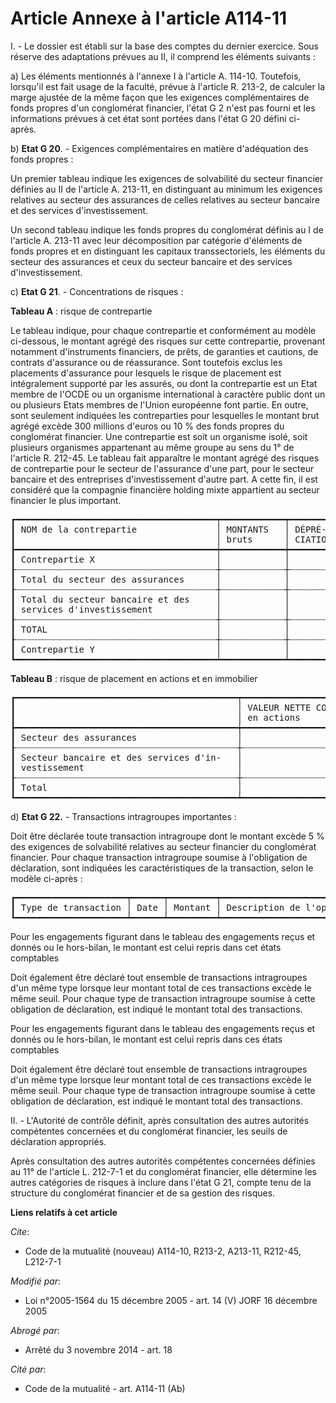 # Article Annexe à l'article A114-11

I. - Le dossier est établi sur la base des comptes du dernier exercice. Sous réserve des adaptations prévues au II, il
comprend les éléments suivants :

a) Les éléments mentionnés à l'annexe I à l'article A. 114-10. Toutefois, lorsqu'il est fait usage de la faculté, prévue à
l'article R. 213-2, de calculer la marge ajustée de la même façon que les exigences complémentaires de fonds propres d'un
conglomérat financier, l'état G 2 n'est pas fourni et les informations prévues à cet état sont portées dans l'état G 20
défini ci-après.

b) 
  **Etat G 20**. - Exigences complémentaires en matière d'adéquation des fonds propres :

Un premier tableau indique les exigences de solvabilité du secteur financier définies au II de l'article A. 213-11, en
distinguant au minimum les exigences relatives au secteur des assurances de celles relatives au secteur bancaire et des
services d'investissement.

Un second tableau indique les fonds propres du conglomérat définis au I de l'article A. 213-11 avec leur décomposition par
catégorie d'éléments de fonds propres et en distinguant les capitaux transsectoriels, les éléments du secteur des assurances
et ceux du secteur bancaire et des services d'investissement.

c) 
  **Etat G 21**. - Concentrations de risques :

**Tableau A** : risque de contrepartie

Le tableau indique, pour chaque contrepartie et conformément au modèle ci-dessous, le montant agrégé des risques sur cette
contrepartie, provenant notamment d'instruments financiers, de prêts, de garanties et cautions, de contrats d'assurance ou de
réassurance. Sont toutefois exclus les placements d'assurance pour lesquels le risque de placement est intégralement supporté
par les assurés, ou dont la contrepartie est un Etat membre de l'OCDE ou un organisme international à caractère public dont
un ou plusieurs Etats membres de l'Union européenne font partie. En outre, sont seulement indiquées les contreparties pour
lesquelles le montant brut agrégé excède 300 millions d'euros ou 10 % des fonds propres du conglomérat financier. Une
contrepartie est soit un organisme isolé, soit plusieurs organismes appartenant au même groupe au sens du 1° de l'article R.
212-45. Le tableau fait apparaître le montant agrégé des risques de contrepartie pour le secteur de l'assurance d'une part,
pour le secteur bancaire et des entreprises d'investissement d'autre part. A cette fin, il est considéré que la compagnie
financière holding mixte appartient au secteur financier le plus important.

<pre>
┏━━━━━━━━━━━━━━━━━━━━━━━━━━━━━━━━━━━━━━┯━━━━━━━━━━━━┯━━━━━━━━━━┯━━━━━━━━━━━━━━━━━━┯━━━━━━━━━━┯━━━━━━━━━━━━━━━━━┯━━━━━━━━━━━━┓
┃ NOM de la contrepartie               │ MONTANTS   │ DÉPRÉ-   │ MONTANTS NETS de │ DÉDUC-   │ RISQUES après   │ RISQUES    ┃
┃                                      │ bruts      │ CIATION  │ provisions       │ TIONS    │ déduction       │ NETS       ┃
┣━━━━━━━━━━━━━━━━━━━━━━━━━━━━━━━━━━━━━━┿━━━━━━━━━━━━┿━━━━━━━━━━┿━━━━━━━━━━━━━━━━━━┿━━━━━━━━━━┿━━━━━━━━━━━━━━━━━┿━━━━━━━━━━━━┫
┃ Contrepartie X                       │            │          │                  │          │                 │            ┃
┠┈┈┈┈┈┈┈┈┈┈┈┈┈┈┈┈┈┈┈┈┈┈┈┈┈┈┈┈┈┈┈┈┈┈┈┈┈┈┼┈┈┈┈┈┈┈┈┈┈┈┈┼┈┈┈┈┈┈┈┈┈┈┼┈┈┈┈┈┈┈┈┈┈┈┈┈┈┈┈┈┈┼┈┈┈┈┈┈┈┈┈┈┼┈┈┈┈┈┈┈┈┈┈┈┈┈┈┈┈┈┼┈┈┈┈┈┈┈┈┈┈┈┈┨
┃ Total du secteur des assurances      │            │          │                  │          │                 │            ┃
┠┈┈┈┈┈┈┈┈┈┈┈┈┈┈┈┈┈┈┈┈┈┈┈┈┈┈┈┈┈┈┈┈┈┈┈┈┈┈┼┈┈┈┈┈┈┈┈┈┈┈┈┼┈┈┈┈┈┈┈┈┈┈┼┈┈┈┈┈┈┈┈┈┈┈┈┈┈┈┈┈┈┼┈┈┈┈┈┈┈┈┈┈┼┈┈┈┈┈┈┈┈┈┈┈┈┈┈┈┈┈┼┈┈┈┈┈┈┈┈┈┈┈┈┨
┃ Total du secteur bancaire et des     │            │          │                  │          │                 │            ┃
┃ services d'investissement            │            │          │                  │          │                 │            ┃
┠┈┈┈┈┈┈┈┈┈┈┈┈┈┈┈┈┈┈┈┈┈┈┈┈┈┈┈┈┈┈┈┈┈┈┈┈┈┈┼┈┈┈┈┈┈┈┈┈┈┈┈┼┈┈┈┈┈┈┈┈┈┈┼┈┈┈┈┈┈┈┈┈┈┈┈┈┈┈┈┈┈┼┈┈┈┈┈┈┈┈┈┈┼┈┈┈┈┈┈┈┈┈┈┈┈┈┈┈┈┈┼┈┈┈┈┈┈┈┈┈┈┈┈┨
┃ TOTAL                                │            │          │                  │          │                 │            ┃
┠┈┈┈┈┈┈┈┈┈┈┈┈┈┈┈┈┈┈┈┈┈┈┈┈┈┈┈┈┈┈┈┈┈┈┈┈┈┈┼┈┈┈┈┈┈┈┈┈┈┈┈┼┈┈┈┈┈┈┈┈┈┈┼┈┈┈┈┈┈┈┈┈┈┈┈┈┈┈┈┈┈┼┈┈┈┈┈┈┈┈┈┈┼┈┈┈┈┈┈┈┈┈┈┈┈┈┈┈┈┈┼┈┈┈┈┈┈┈┈┈┈┈┈┨
┃ Contrepartie Y                       │            │          │                  │          │                 │            ┃
┗━━━━━━━━━━━━━━━━━━━━━━━━━━━━━━━━━━━━━━┷━━━━━━━━━━━━┷━━━━━━━━━━┷━━━━━━━━━━━━━━━━━━┷━━━━━━━━━━┷━━━━━━━━━━━━━━━━━┷━━━━━━━━━━━━┛
</pre>


**Tableau B** : risque de placement en actions et en immobilier

<pre>
┏━━━━━━━━━━━━━━━━━━━━━━━━━━━━━━━━━━━━━━━━━━┯━━━━━━━━━━━━━━━━━━━━━━━━━━━━━━━━━━━━━━━┯━━━━━━━━━━━━━━━━━━━━━━━━━━━━━━━━━━━━━━━━┓
┃                                          │ VALEUR NETTE COMPTABLE des placements │ VALEUR NETTE COMPTABLE des placements  ┃
┃                                          │ en actions                            │ immobiliers                            ┃
┣━━━━━━━━━━━━━━━━━━━━━━━━━━━━━━━━━━━━━━━━━━┿━━━━━━━━━━━━━━━━━━━━━━━━━━━━━━━━━━━━━━━┿━━━━━━━━━━━━━━━━━━━━━━━━━━━━━━━━━━━━━━━━┫
┃ Secteur des assurances                   │                                       │                                        ┃
┠┈┈┈┈┈┈┈┈┈┈┈┈┈┈┈┈┈┈┈┈┈┈┈┈┈┈┈┈┈┈┈┈┈┈┈┈┈┈┈┈┈┈┼┈┈┈┈┈┈┈┈┈┈┈┈┈┈┈┈┈┈┈┈┈┈┈┈┈┈┈┈┈┈┈┈┈┈┈┈┈┈┈┼┈┈┈┈┈┈┈┈┈┈┈┈┈┈┈┈┈┈┈┈┈┈┈┈┈┈┈┈┈┈┈┈┈┈┈┈┈┈┈┈┨
┃ Secteur bancaire et des services d'in-   │                                       │                                        ┃
┃ vestissement                             │                                       │                                        ┃
┠┈┈┈┈┈┈┈┈┈┈┈┈┈┈┈┈┈┈┈┈┈┈┈┈┈┈┈┈┈┈┈┈┈┈┈┈┈┈┈┈┈┈┼┈┈┈┈┈┈┈┈┈┈┈┈┈┈┈┈┈┈┈┈┈┈┈┈┈┈┈┈┈┈┈┈┈┈┈┈┈┈┈┼┈┈┈┈┈┈┈┈┈┈┈┈┈┈┈┈┈┈┈┈┈┈┈┈┈┈┈┈┈┈┈┈┈┈┈┈┈┈┈┈┨
┃ Total                                    │                                       │                                        ┃
┗━━━━━━━━━━━━━━━━━━━━━━━━━━━━━━━━━━━━━━━━━━┷━━━━━━━━━━━━━━━━━━━━━━━━━━━━━━━━━━━━━━━┷━━━━━━━━━━━━━━━━━━━━━━━━━━━━━━━━━━━━━━━━┛
</pre>


d) 
  **Etat G 22.** - Transactions intragroupes importantes :

Doit être déclarée toute transaction intragroupe dont le montant excède 5 % des exigences de solvabilité relatives au secteur
financier du conglomérat financier. Pour chaque transaction intragroupe soumise à l'obligation de déclaration, sont indiquées
les caractéristiques de la transaction, selon le modèle ci-après :

<pre>
┏━━━━━━━━━━━━━━━━━━━━━┯━━━━━━┯━━━━━━━━━┯━━━━━━━━━━━━━━━━━━━━━━━━━━━━━━━━━━━━━━━━━━━━━━━━━━━━━━━━━━━━━━━━━━━━━━━━━━━┓
┃ Type de transaction │ Date │ Montant │ Description de l'opération (contreparties, sens, objectifs poursuivis...) ┃
┗━━━━━━━━━━━━━━━━━━━━━┷━━━━━━┷━━━━━━━━━┷━━━━━━━━━━━━━━━━━━━━━━━━━━━━━━━━━━━━━━━━━━━━━━━━━━━━━━━━━━━━━━━━━━━━━━━━━━━┛
</pre>


Pour les engagements figurant dans le tableau des engagements reçus et donnés ou le hors-bilan, le montant est celui repris
dans cet états comptables

Doit également être déclaré tout ensemble de transactions intragroupes d'un même type lorsque leur montant total de ces
transactions excède le même seuil. Pour chaque type de transaction intragroupe soumise à cette obligation de déclaration, est
indiqué le montant total des transactions.

Pour les engagements figurant dans le tableau des engagements reçus et donnés ou le hors-bilan, le montant est celui repris
dans ces états comptables

Doit également être déclaré tout ensemble de transactions intragroupes d'un même type lorsque leur montant total de ces
transactions excède le même seuil. Pour chaque type de transaction intragroupe soumise à cette obligation de déclaration, est
indiqué le montant total des transactions.

II. - L'Autorité de contrôle définit, après consultation des autres autorités compétentes concernées et du conglomérat
financier, les seuils de déclaration appropriés.

Après consultation des autres autorités compétentes concernées définies au 11° de l'article L. 212-7-1 et du conglomérat
financier, elle détermine les autres catégories de risques à inclure dans l'état G 21, compte tenu de la structure du
conglomérat financier et de sa gestion des risques.

**Liens relatifs à cet article**

_Cite_:

  - Code de la mutualité (nouveau) A114-10, R213-2, A213-11, R212-45, L212-7-1

_Modifié par_:

  - Loi n°2005-1564 du 15 décembre 2005 - art. 14 (V) JORF 16 décembre 2005

_Abrogé par_:

  - Arrêté du 3 novembre 2014 - art. 18

_Cité par_:

  - Code de la mutualité - art. A114-11 (Ab)
